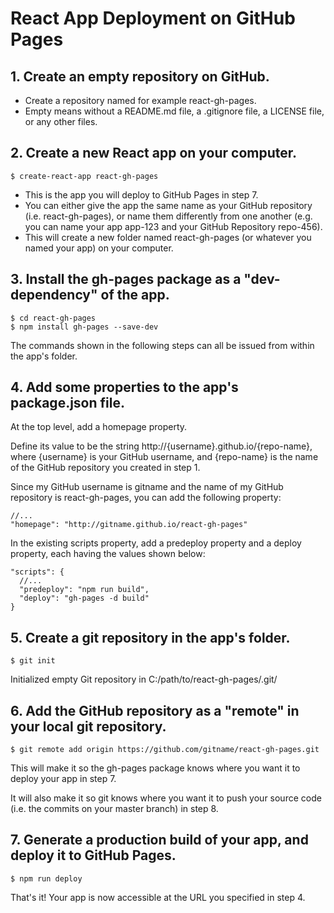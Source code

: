 # React App Deployment on GitHub Pages

## 1. Create an empty repository on GitHub.

- Create a repository named for example react-gh-pages.
- Empty means without a README.md file, a .gitignore file, a LICENSE file, or any other files.

## 2. Create a new React app on your computer.
```
$ create-react-app react-gh-pages
```
- This is the app you will deploy to GitHub Pages in step 7.
- You can either give the app the same name as your GitHub repository (i.e. react-gh-pages), or name them differently from one another (e.g. you can name your app app-123 and your GitHub Repository repo-456).
- This will create a new folder named react-gh-pages (or whatever you named your app) on your computer.

## 3. Install the gh-pages package as a "dev-dependency" of the app.
```
$ cd react-gh-pages
$ npm install gh-pages --save-dev
```
The commands shown in the following steps can all be issued from within the app's folder.

## 4. Add some properties to the app's package.json file.

At the top level, add a homepage property.

Define its value to be the string http://{username}.github.io/{repo-name}, where {username} is your GitHub username, and {repo-name} is the name of the GitHub repository you created in step 1.

Since my GitHub username is gitname and the name of my GitHub repository is react-gh-pages, you can add the following property:
```
//...
"homepage": "http://gitname.github.io/react-gh-pages"
```
In the existing scripts property, add a predeploy property and a deploy property, each having the values shown below:
```
"scripts": {
  //...
  "predeploy": "npm run build",
  "deploy": "gh-pages -d build"
}
```

## 5. Create a git repository in the app's folder.
```
$ git init
```
Initialized empty Git repository in C:/path/to/react-gh-pages/.git/

## 6. Add the GitHub repository as a "remote" in your local git repository.
```
$ git remote add origin https://github.com/gitname/react-gh-pages.git
```
This will make it so the gh-pages package knows where you want it to deploy your app in step 7.

It will also make it so git knows where you want it to push your source code (i.e. the commits on your master branch) in step 8.

## 7. Generate a production build of your app, and deploy it to GitHub Pages.
```
$ npm run deploy
```
That's it! Your app is now accessible at the URL you specified in step 4.